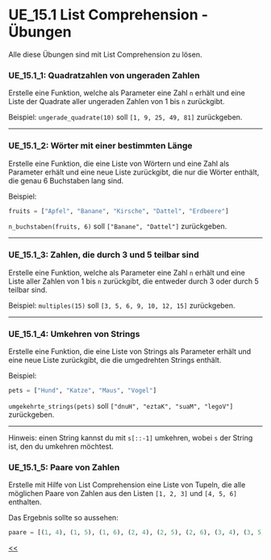 # UE_15.1 List Comprehension - Übungen

Alle diese Übungen sind mit List Comprehension zu lösen.


### UE_15.1_1: Quadratzahlen von ungeraden Zahlen
Erstelle eine Funktion, welche als Parameter eine Zahl `n` erhält und 
eine Liste der Quadrate aller ungeraden Zahlen von 1 bis `n` zurückgibt.

Beispiel:
`ungerade_quadrate(10)` soll `[1, 9, 25, 49, 81]` zurückgeben.

---

### UE_15.1_2: Wörter mit einer bestimmten Länge
Erstelle eine Funktion, die eine Liste von Wörtern
und eine Zahl als Parameter erhält
und eine neue Liste zurückgibt, die nur die Wörter enthält,
die genau 6 Buchstaben lang sind.

Beispiel:
```python
fruits = ["Apfel", "Banane", "Kirsche", "Dattel", "Erdbeere"]
```

`n_buchstaben(fruits, 6)` soll `["Banane", "Dattel"]` zurückgeben.

---

### UE_15.1_3: Zahlen, die durch 3 und 5 teilbar sind
Erstelle eine Funktion, welche als Parameter eine Zahl `n` erhält und
eine Liste aller Zahlen von 1 bis `n` zurückgibt,
die entweder durch 3 oder durch 5 teilbar sind.

Beispiel: `multiples(15)` soll `[3, 5, 6, 9, 10, 12, 15]` zurückgeben.

---

### UE_15.1_4: Umkehren von Strings

Erstelle eine Funktion, die eine Liste von Strings als Parameter erhält
und eine neue Liste zurückgibt, die die umgedrehten Strings enthält.

Beispiel:
```python
pets = ["Hund", "Katze", "Maus", "Vogel"]
```
`umgekehrte_strings(pets)` soll `["dnuH", "eztaK", "suaM", "legoV"]` zurückgeben.

---

Hinweis: einen String kannst du mit `s[::-1]` umkehren,
wobei `s` der String ist, den du umkehren möchtest.

### UE_15.1_5: Paare von Zahlen
Erstelle mit Hilfe von List Comprehension eine Liste von Tupeln, 
die alle möglichen Paare von Zahlen aus den Listen 
`[1, 2, 3]` und `[4, 5, 6]` enthalten. 

Das Ergebnis sollte so aussehen:
```python
paare = [(1, 4), (1, 5), (1, 6), (2, 4), (2, 5), (2, 6), (3, 4), (3, 5), (3, 6)]
```



[<<](../skriptum/15.1_list_comprehension.md)
